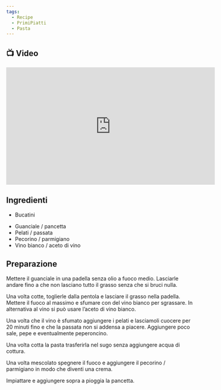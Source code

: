 ```yaml
---
tags:
  - Recipe
  - PrimiPiatti
  - Pasta
---
```

## 📺 Video

<div class="iframe-container">
  <iframe width="560" height="315" src="https://www.youtube.com/embed/vnONnp0kUyU" title="YouTube video player" frameborder="0" allow="accelerometer; autoplay; clipboard-write; encrypted-media; gyroscope; picture-in-picture" allowfullscreen></iframe>
</div>

## Ingredienti
* Bucatini
- Guanciale / pancetta
- Pelati / passata
- Pecorino / parmigiano
- Vino bianco / aceto di vino

## Preparazione

Mettere il guanciale in una padella senza olio a fuoco medio. Lasciarle andare fino a che non lasciano tutto il grasso senza che si bruci nulla.

Una volta cotte, toglierle dalla pentola e lasciare il grasso nella padella. Mettere il fuoco al massimo e sfumare con del vino bianco per sgrassare. In alternativa al vino si può usare l’aceto di vino bianco.

Una volta che il vino è sfumato aggiungere i pelati e lasciamoli cuocere per 20 minuti fino e che la passata non si addensa a piacere. Aggiungere poco sale, pepe e eventualmente peperoncino.

Una volta cotta la pasta trasferirla nel sugo senza aggiungere acqua di cottura.

Una volta mescolato spegnere il fuoco e aggiungere il pecorino / parmigiano in modo che diventi una crema.

Impiattare e aggiungere sopra a pioggia la pancetta.